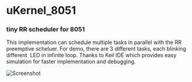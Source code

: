 # uKernel_8051

### tiny RR scheduler for 8051

This implementation can schedule multiple tasks in parallel with the RR preemptive scheluer. For demo, there are 3 different tasks, each blinking different  LED in infinite loop. Thanks to Keil IDE which provides easy simulation for faster implementation and debugging.

![Screenshot](https://raw.githubusercontent.com/SunEmTech/uKernel_8051/uKernel_8051.gif)
